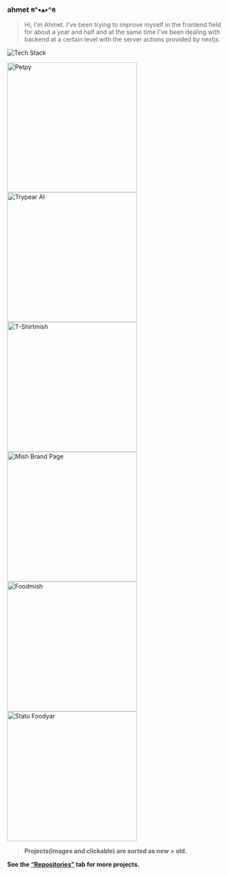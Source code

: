 
### ahmet ฅ^•ﻌ•^ฅ

> Hi, I'm Ahmet. I've been trying to improve myself in the frontend field for about a year and half and at the same time I've been dealing with backend at a certain level with the server actions provided by nextjs.

![Tech Stack](https://skillicons.dev/icons?i=nextjs,react,tailwind,nodejs,express)

<p>
  <a href="https://petpy.vercel.app/">
    <img src="https://iili.io/2Fzxghg.md.png" alt="Petpy" width="300"  />
  </a>
  <a href="https://trypearai.vercel.app/">
    <img src="https://iili.io/2FzxwEx.md.png" alt="Trypear AI" width="300"  />
  </a>
  <a href="https://tshirtmish.netlify.app/">
    <img src="https://iili.io/2FzxEk7.md.png" alt="T-Shirtmish" width="300"  />
  </a>
   <a href="https://brand-page-mish.vercel.app/">
    <img src="https://iili.io/2Fzx022.md.png" alt="Mish Brand Page" width="300"  />
  </a>
  <a href="https://foodmish.vercel.app/?kategori=tumu">
    <img src="https://iili.io/2Fzxe2V.md.png" alt="Foodmish" width="300"  />
  </a>
  <a href="https://statu-foodyar.vercel.app/">
    <img src="https://iili.io/2FzxkYB.md.png" alt="Statu Foodyar" width="300" />
  </a>
</p>

> **Projects(images and clickable) are sorted as new > old.**

**See the [“Repositories”](https://github.com/ahmeetmish?tab=repositories "“Repositories”") tab for more projects.**
